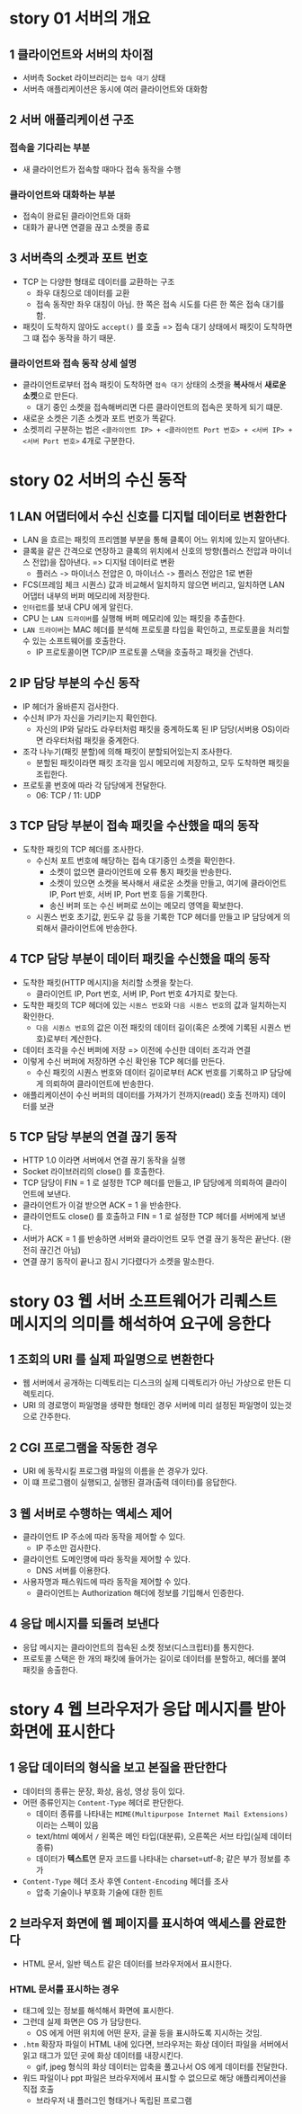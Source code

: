 # story 01 서버의 개요
## 1 클라이언트와 서버의 차이점
- 서버측 Socket 라이브러리는 `접속 대기` 상태
- 서버측 애플리케이션은 동시에 여러 클라이언트와 대화함

## 2 서버 애플리케이션 구조
### 접속을 기다리는 부분
- 새 클라이언트가 접속할 때마다 접속 동작을 수행

### 클라이언트와 대화하는 부분
- 접속이 완료된 클라이언트와 대화
- 대화가 끝나면 연결을 끊고 소켓을 종료

## 3 서버측의 소켓과 포트 번호
- TCP 는 다양한 형태로 데이터를 교환하는 구조
    - 좌우 대칭으로 데이터를 교환
    - 접속 동작만 좌우 대칭이 아님. 한 쪽은 접속 시도를 다른 한 쪽은 접속 대기를 함.
- 패킷이 도착하지 않아도 `accept()` 를 호출
  => 접속 대기 상태에서 패킷이 도착하면 그 떄 접수 동작을 하기 때문.

### 클라이언트와 접속 동작 상세 설명
- 클라이언트로부터 접속 패킷이 도착하면 `접속 대기` 상태의 소켓을 **복사**해서 **새로운 소켓**으로 만든다.
    - 대기 중인 소켓을 접속해버리면 다른 클라이언트의 접속은 못하게 되기 떄문.
- 새로운 소켓은 기존 소켓과 포트 번호가 똑같다.
- 소켓끼리 구분하는 법은 `<클라이언트 IP> + <클라이언트 Port 번호> + <서버 IP> + <서버 Port 번호>` 4개로 구분한다.

# story 02 서버의 수신 동작
## 1 LAN 어댑터에서 수신 신호를 디지털 데이터로 변환한다
- LAN 을 흐르는 패킷의 프리앰블 부분을 통해 클록이 어느 위치에 있는지 알아낸다.
- 클록을 같은 간격으로 연장하고 클록의 위치에서 신호의 방향(플러스 전압과 마이너스 전압)을 잡아낸다. => 디지털 데이터로 변환
    - 플러스 -> 마이너스 전압은 0, 마이너스 -> 플러스 전압은 1로 변환
- FCS(프레임 체크 시퀀스) 값과 비교해서 일치하지 않으면 버리고, 일치하면 LAN 어댑터 내부의 버퍼 메모리에 저장한다.
- `인터럽트`를 보내 CPU 에게 알린다.
- CPU 는 `LAN 드라이버`를 실행해 버퍼 메모리에 있는 패킷을 추출한다.
- `LAN 드라이버`는 MAC 헤더를 분석해 프로토콜 타입을 확인하고, 프로토콜을 처리할 수 있는 소프트웨어를 호출한다.
    - IP 프로토콜이면 TCP/IP 프로토콜 스택을 호출하고 패킷을 건넨다.

## 2 IP 담당 부분의 수신 동작
- IP 헤더가 올바른지 검사한다.
- 수신처 IP가 자신을 가리키는지 확인한다.
    - 자신의 IP와 달라도 라우터처럼 패킷을 중계하도록 된 IP 담당(서버용 OS)이라면 라우터처럼 패킷을 중계한다.
- 조각 나누기(패킷 분할)에 의해 패킷이 분할되어있는지 조사한다.
    - 분할된 패킷이라면 패킷 조각을 임시 메모리에 저장하고, 모두 도착하면 패킷을 조립한다.
- 프로토콜 번호에 따라 각 담당에게 전달한다.
    - 06: TCP / 11: UDP

## 3 TCP 담당 부분이 접속 패킷을 수산했을 때의 동작
- 도착한 패킷의 TCP 헤더를 조사한다.
    - 수신처 포트 번호에 해당하는 접속 대기중인 소켓을 확인한다.
        - 소켓이 없으면 클라이언트에 오류 통지 패킷을 반송한다.
        - 소켓이 있으면 소켓을 복사해서 새로운 소켓을 만들고, 여기에 클라이언트 IP, Port 반호, 서버 IP, Port 번호 등을 기록한다.
        - 송신 버퍼 또는 수신 버퍼로 쓰이는 메모리 영역을 확보한다.
    - 시퀀스 번호 초기값, 윈도우 값 등을 기록한 TCP 헤더를 만들고 IP 담당에게 의뢰해서 클라이언트에 반송한다.

## 4 TCP 담당 부분이 데이터 패킷을 수신했을 때의 동작
- 도착한 패킷(HTTP 메시지)을 처리할 소켓을 찾는다.
    - 클라이언트 IP, Port 번호, 서버 IP, Port 번호 4가지로 찾는다.
- 도착한 패킷의 TCP 헤더에 있는 `시퀀스 번호`와 `다음 시퀀스 번호`의 값과 일치하는지 확인한다.
    - `다음 시퀀스 번호`의 값은 이전 패킷의 데이터 길이(혹은 소켓에 기록된 시퀀스 번호)로부터 계산한다.
- 데이터 조각을 수신 버퍼에 저장 => 이전에 수신한 데이터 조각과 연결
- 이렇게 수신 버퍼에 저장하면 수신 확인용 TCP 헤더를 만든다.
    - 수신 패킷의 시퀀스 번호와 데이터 길이로부터 ACK 번호를 기록하고 IP 담당에게 의뢰하여 클라이언트에 반송한다.
- 애플리케이션이 수신 버퍼의 데이터를 가져가기 전까지(read() 호출 전까지) 데이터를 보관

## 5 TCP 담당 부분의 연결 끊기 동작
- HTTP 1.0 이라면 서버에서 연결 끊기 동작을 실행
- Socket 라이브러리의 close() 를 호출한다.
- TCP 담당이 FIN = 1 로 설정한 TCP 헤더를 만들고, IP 담당에게 의뢰하여 클라이언트에 보낸다.
- 클라이언트가 이걸 받으면 ACK = 1 을 반송한다.
- 클라이언트도 close() 를 호출하고 FIN = 1 로 설정한 TCP 헤더를 서버에게 보낸다.
- 서버가 ACK = 1 를 반송하면 서버와 클라이언트 모두 연결 끊기 동작은 끝난다. (완전히 끊긴건 아님)
- 연결 끊기 동작이 끝나고 잠시 기다렸다가 소켓을 말소한다.

# story 03 웹 서버 소프트웨어가 리퀘스트 메시지의 의미를 해석하여 요구에 응한다
## 1 조회의 URI 를 실제 파일명으로 변환한다
- 웹 서버에서 공개하는 디렉토리는 디스크의 실제 디렉토리가 아닌 가상으로 만든 디렉토리다.
- URI 의 경로명이 파일명을 생략한 형태인 경우 서버에 미리 설정된 파일명이 있는것으로 간주한다.

## 2 CGI 프로그램을 작동한 경우
- URI 에 동작시킬 프로그램 파일의 이름을 쓴 경우가 있다.
- 이 떄 프로그램이 실행되고, 실행된 결과(출력 데이터)를 응답한다.

## 3 웹 서버로 수행하는 액세스 제어
- 클라이언트 IP 주소에 따라 동작을 제어할 수 있다.
    - IP 주소만 검사한다.
- 클라이언트 도메인명에 따라 동작을 제어할 수 있다.
    - DNS 서버를 이용한다.
- 사용자명과 패스워드에 따라 동작을 제어할 수 있다.
    - 클라이언트는 Authorization 해더에 정보를 기입해서 인증한다.

## 4 응답 메시지를 되돌려 보낸다
- 응답 메시지는 클라이언트의 접속된 소켓 정보(디스크립터)를 통지한다.
- 프로토콜 스택은 한 개의 패킷에 들어가는 길이로 데이터를 분할하고, 헤더를 붙여 패킷을 송출한다.

# story 4 웹 브라우저가 응답 메시지를 받아 화면에 표시한다
## 1 응답 데이터의 형식을 보고 본질을 판단한다
- 데이터의 종류는 문장, 화상, 음성, 영상 등이 있다.
- 어떤 종류인지는 `Content-Type` 헤더로 판단한다.
    - 데이터 종류를 나타내는 `MIME(Multipurpose Internet Mail Extensions)` 이라는 스펙이 있음
    - text/html 예에서 `/` 왼쪽은 메인 타입(대분류), 오른쪽은 서브 타입(실제 데이터 종류)
    - 데이터가 **텍스트**면 문자 코드를 나타내는 charset=utf-8; 같은 부가 정보를 추가
- `Content-Type` 헤더 조사 후엔 `Content-Encoding` 헤더를 조사
    - 압축 기술이나 부호화 기술에 대한 힌트

## 2 브라우저 화면에 웹 페이지를 표시하여 액세스를 완료한다
- HTML 문서, 일반 텍스트 같은 데이터를 브라우저에서 표시한다.

### HTML 문서를 표시하는 경우
- 태그에 있는 정보를 해석해서 화면에 표시한다.
- 그런데 실제 화면은 OS 가 담당한다.
    - OS 에게 어떤 위치에 어떤 문자, 글꼴 등을 표시하도록 지시하는 것임.
- `.htm` 확장자 파일이 HTML 내에 있다면, 브라우저는 화상 데이터 파일을 서버에서 읽고 태그가 있던 곳에 화상 데이터를 내장시킨다.
    - gif, jpeg 형식의 화상 데이터는 압축을 풀고나서 OS 에게 데이터를 전달한다.
- 워드 파일이나 ppt 파일은 브라우저에서 표시할 수 없으므로 해당 애플리케이션을 직접 호출
    - 브라우저 내 플러그인 형태거나 독립된 프로그램
